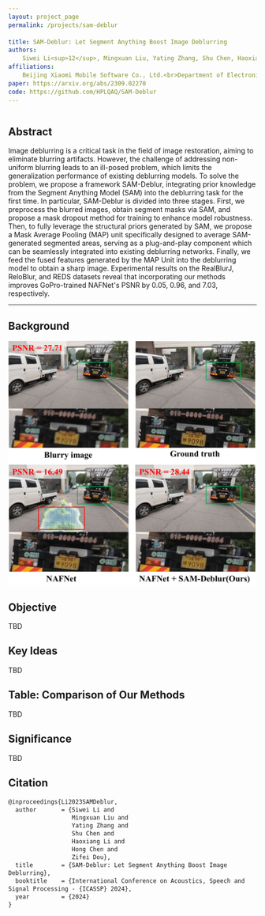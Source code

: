 ```yaml
---
layout: project_page
permalink: /projects/sam-deblur

title: SAM-Deblur: Let Segment Anything Boost Image Deblurring
authors:
    Siwei Li<sup>12</sup>, Mingxuan Liu, Yating Zhang, Shu Chen, Haoxiang Li, Zifei Dou, Hong Chen
affiliations:
    Beijing Xiaomi Mobile Software Co., Ltd.<br>Department of Electronic Engineering, Tsinghua University<br>Department of Biomedical Engineering, Tsinghua University<br>School of Integrated Circuits, Tsinghua University
paper: https://arxiv.org/abs/2309.02270
code: https://github.com/HPLQAQ/SAM-Deblur
---
```


<div class="columns is-centered has-text-centered">
    <div class="column is-four-fifths">
        <h2>Abstract</h2>
        <div class="content has-text-justified">
Image deblurring is a critical task in the field of image restoration, aiming to eliminate blurring artifacts. However, the challenge of addressing non-uniform blurring leads to an ill-posed problem, which limits the generalization performance of existing deblurring models. To solve the problem, we propose a framework SAM-Deblur, integrating prior knowledge from the Segment Anything Model (SAM) into the deblurring task for the first time. In particular, SAM-Deblur is divided into three stages. First, we preprocess the blurred images, obtain segment masks via SAM, and propose a mask dropout method for training to enhance model robustness.  Then, to fully leverage the structural priors generated by SAM, we propose a Mask Average Pooling (MAP) unit specifically designed to average SAM-generated segmented areas, serving as a plug-and-play component which can be seamlessly integrated into existing deblurring networks. Finally, we feed the fused features generated by the MAP Unit into the deblurring model to obtain a sharp image. Experimental results on the RealBlurJ, ReloBlur, and REDS datasets reveal that incorporating our methods improves GoPro-trained NAFNet's PSNR by 0.05, 0.96, and 7.03, respectively.
        </div>
    </div>
</div>

---

## Background
!['Mode Collapse'](/assets/img/teaser_sam_deblur.png)

## Objective
TBD

## Key Ideas
TBD

## Table: Comparison of Our Methods
TBD

## Significance
TBD

## Citation
```
@inproceedings{Li2023SAMDeblur,
  author       = {Siwei Li and
                  Mingxuan Liu and 
                  Yating Zhang and 
                  Shu Chen and 
                  Haoxiang Li and 
                  Hong Chen and 
                  Zifei Dou},
  title        = {SAM-Deblur: Let Segment Anything Boost Image Deblurring},
  booktitle    = {International Conference on Acoustics, Speech and Signal Processing - {ICASSP} 2024},
  year         = {2024}
}
```
